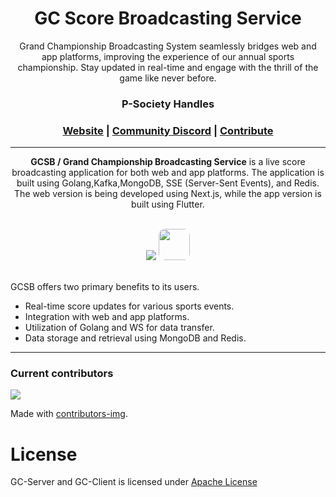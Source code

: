 <h1 align="center">
<!-- 	<img width="300" src="https://github.com/gCBS/gCBS_native/blob/stable/assets/gCBSColorPurp@3x.png?raw=true" alt="gCBS"> -->
      GC Score Broadcasting Service
	<br>
</h1>


<div align="center">
Grand Championship Broadcasting System seamlessly bridges web and app platforms, improving the experience of our annual sports championship. Stay updated in real-time and engage with the thrill of the game like never before.

<h3>P-Society Handles</h3>
<h3 align="center">
	<a href="https://dev-psoc.netlify.app/">Website</a>
	<span> | </span>
	<a href="https://discord.gg/UhmKJGMnan">Community Discord</a>
	<span> | </span>
	<a href="https://github.com/p-society/gc-server/blob/main/docs/CONTRIBUTING.md">Contribute</a>
</h3>

</div>

----------------------------------------
<div align="center">
  
**GCSB / Grand Championship Broadcasting Service** is a live score broadcasting application for both web and app platforms. The application is built using Golang,Kafka,MongoDB, SSE (Server-Sent Events), and Redis. The web version is being developed using Next.js, while the app version is built using Flutter.
</div>
<div align="center">
<br/>
<img src='https://skillicons.dev/icons?i=go,kafka,nodejs,mongodb,redis' ></img>
<img src='https://github.com/p-society/raag/assets/119437069/5f30138e-fa76-4947-946e-603d2de1550f' width='50' height='50' style='border-radius: 10px;'>




</div>
<br/>

GCSB offers two primary benefits to its users. 

- Real-time score updates for various sports events.
- Integration with web and app platforms.
- Utilization of Golang and WS for data transfer.
- Data storage and retrieval using MongoDB and Redis.
  
<!--
[Installation](#Installation)- [How it works](#Howitworks)  - [Documentation](#Documentation) - [Support](#Support) - [Contributing](#Contributing)
[Current contributors](#Currentcontributors) - [License](#License)
-->
----------------------------------------
<!--# Installation 
<!--
1. Clone the repository.
2. Navigate to the directory.
3. Install the necessary dependencies.
4. Run the application using the designated commands.
-->
<!--To be updated

## How it works <a name="How it works"></a>

To be updated .

## Documentation <a name="Documentation"></a>
To Be Updated .
## Support <a name="Support"></a>

<!--
* Post a question at gCBS [Slack community](https://gCBS.com/joincommunity).
* Ask for help at our [GitHub Discussions](https://github.com/gCBS/gCBS/discussions).
* Ask a question at [Stackoverflow](https://stackoverflow.com/questions/tagged/gCBS) with a gCBS tag.
-->
<!--To be updated.

## Contributing <a name="Contributing"></a>
<!--
A great place to start contributing to gCSB is to check our GitHub projects :checkered_flag:

* Community contributor's [dashboard tasks](https://github.com/gCBS/gCBS/projects/8).
* [First timers only issues](https://github.com/gCBS/gCBS/issues?q=is%3Aissue+is%3Aopen+label%3Afirst-timers-only), if this is your first time contributing to an open source project.

We are always open to suggestions, so feel free to open new issues with your ideas, and we can guide you!

Being part of the core team is accessible to anyone who is motivated and wants to be part of that journey!
If you'd like to contribute to the project, refer to the [contributing documentation](https://docs.gCBS.com/contribute/?utm_medium=community&utm_source=github&utm_campaign=gCBS%20repo).

This project is released with a [Contributor Code of Conduct](https://github.com/gCBS/gCBS/blob/stable/CODE_OF_CONDUCT.md). By participating in this project, you agree to follow its terms.

Also, check out the [rewards and community programs](https://gCBS.com/community?utm_medium=community&utm_source=github&utm_campaign=gCBS%20repo).
-->
<!--To be updated.-->

### Current contributors <a name="Current contributors"></a>

<a href="https://github.com/gCBS/gCBS/graphs/contributors">
  <img src="https://contributors-img.web.app/image?repo=p-society/gCSB" />
</a>

Made with [contributors-img](https://contributors-img.web.app).
<!--
## Subscribe to updates
<!--
Join our [Discord Server](https://gCBS.com/joincommunity) and subscribe to this repository[Developer Newsletter](https://gCBS.com/newsletter/?utm_medium=community&utm_source=github&utm_campaign=gCBS%20repo) to get updates, information about gCBS 
-->
# License <a name="License"></a>

GC-Server and GC-Client is licensed under [Apache License](https://github.com/gc-server/gc-server/blob/master/LICENSE)

